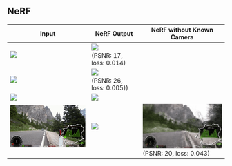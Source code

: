 ## NeRF

| Input | NeRF Output | NeRF without Known Camera | 
| ----- | ------ | ----- |
| <img src='imgs/BK2-MOV.gif'/> | <img src='imgs/my2.gif' width=320px/><br>(PSNR: 17, loss: 0.014) | |
| <img src='imgs/BK3-MOV.gif'/> | <img src='imgs/my3.gif' width=320px/><br>(PSNR: 26, loss: 0.005)) | |
| <img src='imgs/FR3-MOV.gif'/> | <img src='imgs/front3.gif' width=320px/> | |
| <img src='imgs/biking2-MOV.gif'/><br>&nbsp; | <img src='imgs/biking2.gif' width=320px/><br>&nbsp; | <img src='imgs/biking2-mm.gif' width=320px/><br>(PSNR: 20, loss: 0.043) |

